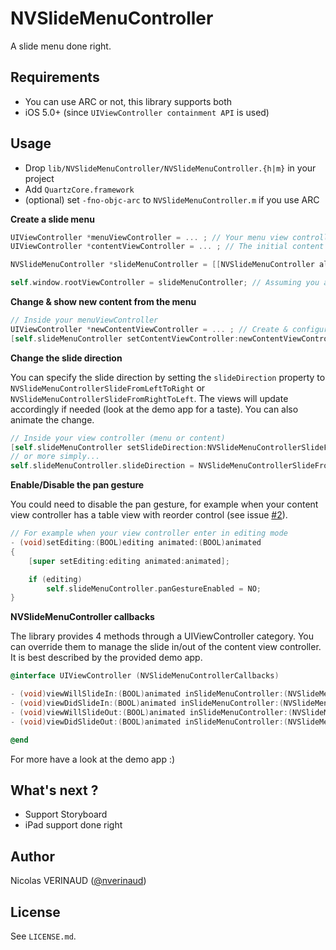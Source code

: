 # NVSlideMenuController

A slide menu done right.

## Requirements

* You can use ARC or not, this library supports both
* iOS 5.0+ (since `UIViewController containment API` is used)

## Usage

* Drop `lib/NVSlideMenuController/NVSlideMenuController.{h|m}` in your project
* Add `QuartzCore.framework`
* (optional) set `-fno-objc-arc` to `NVSlideMenuController.m` if you use ARC

**Create a slide menu**

```objective-c
UIViewController *menuViewController = ... ; // Your menu view controller
UIViewController *contentViewController = ... ; // The initial content view controller (home page ?)

NVSlideMenuController *slideMenuController = [[NVSlideMenuController alloc] initWithMenuViewController:menuViewController andContentViewController:contentViewController];

self.window.rootViewController = slideMenuController; // Assuming you are in app delegate did finish launching
```

**Change & show new content from the menu**

```objective-c
// Inside your menuViewController
UIViewController *newContentViewController = ... ; // Create & configure your new content view controller (as usual)
[self.slideMenuController setContentViewController:newContentViewController animated:YES completion:nil];
```

**Change the slide direction**

You can specify the slide direction by setting the `slideDirection` property to `NVSlideMenuControllerSlideFromLeftToRight`
or `NVSlideMenuControllerSlideFromRightToLeft`. The views will update accordingly if needed (look at the demo app for a taste).
You can also animate the change.

```objective-c
// Inside your view controller (menu or content)
[self.slideMenuController setSlideDirection:NVSlideMenuControllerSlideFromRightToLeft animated:YES];
// or more simply...
self.slideMenuController.slideDirection = NVSlideMenuControllerSlideFromRightToLeft; // this one will not animate
```

**Enable/Disable the pan gesture**

You could need to disable the pan gesture, for example when your content view controller has a table view with reorder control (see issue [#2](https://github.com/nverinaud/NVSlideMenuController/issues/2)).

```objective-c
// For example when your view controller enter in editing mode
- (void)setEditing:(BOOL)editing animated:(BOOL)animated
{
	[super setEditing:editing animated:animated];

	if (editing)
		self.slideMenuController.panGestureEnabled = NO;
}
```

**NVSlideMenuController callbacks**

The library provides 4 methods through a UIViewController category. 
You can override them to manage the slide in/out of the content view controller. It is best described by the provided demo app.

```objective-c
@interface UIViewController (NVSlideMenuControllerCallbacks)

- (void)viewWillSlideIn:(BOOL)animated inSlideMenuController:(NVSlideMenuController *)slideMenuController;
- (void)viewDidSlideIn:(BOOL)animated inSlideMenuController:(NVSlideMenuController *)slideMenuController;
- (void)viewWillSlideOut:(BOOL)animated inSlideMenuController:(NVSlideMenuController *)slideMenuController;
- (void)viewDidSlideOut:(BOOL)animated inSlideMenuController:(NVSlideMenuController *)slideMenuController;

@end
```

For more have a look at the demo app :)

## What's next ?

* Support Storyboard
* iPad support done right

## Author

Nicolas VERINAUD ([@nverinaud](https://twitter.com/nverinaud))

## License

See `LICENSE.md`.
